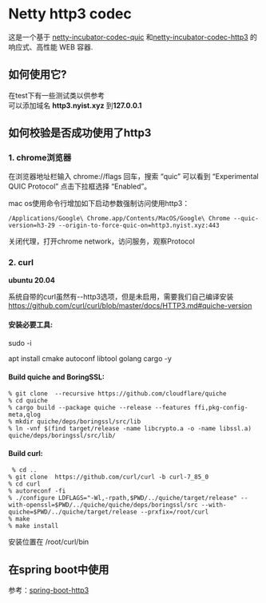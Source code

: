# Netty http3 codec

这是一个基于 [netty-incubator-codec-quic](https://github.com/netty/netty-incubator-codec-quic)
和[netty-incubator-codec-http3](https://github.com/netty/netty-incubator-codec-http3)
的响应式、高性能 WEB 容器.

## 如何使用它?

在test下有一些测试类以供参考<br/>
可以添加域名 **http3.nyist.xyz** 到**127.0.0.1**

## 如何校验是否成功使用了http3

### 1. chrome浏览器

在浏览器地址栏输入 chrome://flags 回车，搜索 “quic” 可以看到 “Experimental QUIC Protocol” 点击下拉框选择 “Enabled”。<br/>

mac os使用命令行增加如下启动参数强制访问使用http3：

```
/Applications/Google\ Chrome.app/Contents/MacOS/Google\ Chrome --quic-version=h3-29 --origin-to-force-quic-on=http3.nyist.xyz:443
```

关闭代理，打开chrome network，访问服务，观察Protocol

### 2. curl

**ubuntu 20.04**

系统自带的curl虽然有--http3选项，但是未启用，需要我们自己编译安装
https://github.com/curl/curl/blob/master/docs/HTTP3.md#quiche-version

#### 安装必要工具:

sudo -i

apt install cmake autoconf libtool golang cargo -y

#### Build quiche and BoringSSL:

```angular2html
% git clone  --recursive https://github.com/cloudflare/quiche
% cd quiche
% cargo build --package quiche --release --features ffi,pkg-config-meta,qlog
% mkdir quiche/deps/boringssl/src/lib
% ln -vnf $(find target/release -name libcrypto.a -o -name libssl.a) quiche/deps/boringssl/src/lib/
```

#### Build curl:

```angular2html
 % cd ..
% git clone  https://github.com/curl/curl -b curl-7_85_0
% cd curl
% autoreconf -fi
% ./configure LDFLAGS="-Wl,-rpath,$PWD/../quiche/target/release" --with-openssl=$PWD/../quiche/quiche/deps/boringssl/src --with-quiche=$PWD/../quiche/target/release --prxfix=/root/curl
% make
% make install
```

安装位置在 /root/curl/bin

## 在spring boot中使用

参考：[spring-boot-http3](https://github.com/silence934/spring-boot-http3)
